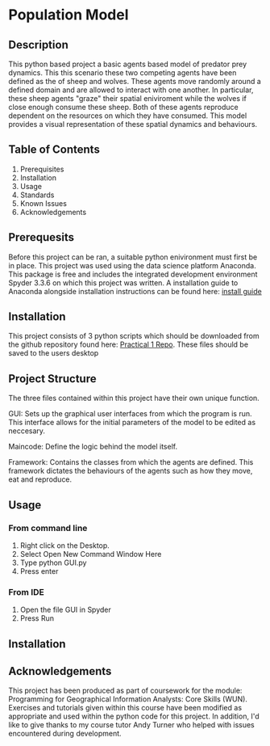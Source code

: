 # Population Model

## Description

This python based project a basic agents based model of predator prey dynamics. This this scenario these two competing agents have been defined as the of sheep and wolves. These agents move randomly around a defined domain and are allowed to interact with one another. In particular, these sheep agents "graze" their spatial eniviroment while the wolves if close enough consume these sheep. Both of these agents reproduce dependent on the resources on which they have consumed. This model provides a visual representation of these spatial dynamics and behaviours.

## Table of Contents

1. Prerequisites
2. Installation
3. Usage
4. Standards
4. Known Issues
5. Acknowledgements

## Prerequesits

Before this project can be ran, a suitable python enivironment must first be in place. This project was used using the data science platform Anaconda. This package is free and includes the integrated development environment Spyder 3.3.6 on which this project was written. A installation guide to Anaconda alongside installation instructions can be found here: 
[install guide](https://docs.anaconda.com/anaconda/install/windows/ "")


## Installation

This project consists of 3 python scripts which should be downloaded from the github repository found here: [Practical 1 Repo](https://github.com/mjggibson4/Practical1 ""). These files should be saved to the users desktop

## Project Structure

The three files contained within this project have their own unique function.

GUI:  Sets up the graphical user interfaces from which the program is run. This interface allows for the initial parameters of the model to be edited as neccesary. 

Maincode: Define the logic behind the model itself.

Framework: Contains the classes from which the agents are defined. This framework dictates the behaviours of the agents such as how they move, eat and reproduce. 

## Usage

### From command line
1. Right click on the Desktop.
2. Select Open New Command Window Here
3. Type python GUI.py
4. Press enter

### From IDE
1. Open the file GUI in Spyder
2. Press Run

## Installation




## Acknowledgements

This project has been produced as part of coursework for the module: Programming for Geographical Information Analysts: Core Skills (WUN).  Exercises and tutorials given within this course have been modified as appropriate and used within the python code for this project. In addition, I'd like to give thanks to my course tutor Andy Turner who helped with issues encountered during development.
